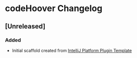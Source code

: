<!-- Keep a Changelog guide -> https://keepachangelog.com -->

# codeHoover Changelog

## [Unreleased]
### Added
- Initial scaffold created from [IntelliJ Platform Plugin Template](https://github.com/JetBrains/intellij-platform-plugin-template)
